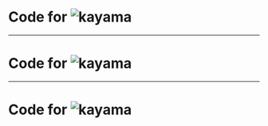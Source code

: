 # Code for ![kayama](../images/kayama1.jpg)

---

# Code for ![kayama](../images/kayama2.jpg)

---

# Code for ![kayama](../images/kayama3.jpg)

